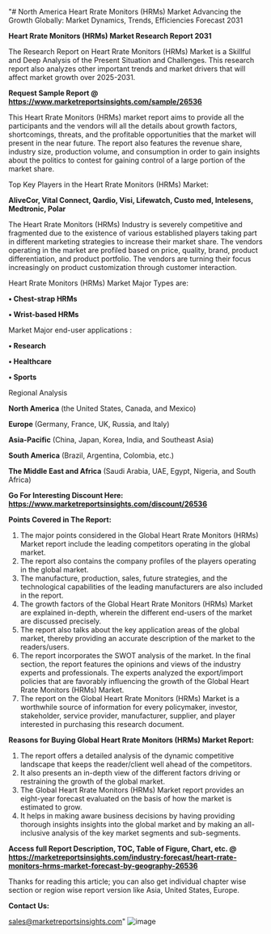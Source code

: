 "# North America Heart Rrate Monitors (HRMs) Market Advancing the Growth Globally: Market Dynamics, Trends, Efficiencies Forecast 2031

<strong>Heart Rrate Monitors (HRMs) Market Research Report 2031</strong>

The Research Report on Heart Rrate Monitors (HRMs) Market is a Skillful and Deep Analysis of the Present Situation and Challenges. This research report also analyzes other important trends and market drivers that will affect market growth over 2025-2031.

<strong>Request Sample Report @ <a href=https://www.marketreportsinsights.com/sample/26536>https://www.marketreportsinsights.com/sample/26536</a></strong>

This Heart Rrate Monitors (HRMs) market report aims to provide all the participants and the vendors will all the details about growth factors, shortcomings, threats, and the profitable opportunities that the market will present in the near future. The report also features the revenue share, industry size, production volume, and consumption in order to gain insights about the politics to contest for gaining control of a large portion of the market share.

Top Key Players in the Heart Rrate Monitors (HRMs) Market:

<strong>AliveCor, Vital Connect, Qardio, Visi, Lifewatch, Custo med, Intelesens, Medtronic, Polar</strong>

The Heart Rrate Monitors (HRMs) Industry is severely competitive and fragmented due to the existence of various established players taking part in different marketing strategies to increase their market share. The vendors operating in the market are profiled based on price, quality, brand, product differentiation, and product portfolio. The vendors are turning their focus increasingly on product customization through customer interaction.

Heart Rrate Monitors (HRMs) Market Major Types are:

<strong>• Chest-strap HRMs

• Wrist-based HRMs</strong>

Market Major end-user applications :

<strong>• Research

• Healthcare

• Sports</strong>

Regional Analysis

</u><strong><b>North America</b></strong> (the United States, Canada, and Mexico)

<strong><b>Europe </b></strong>(Germany, France, UK, Russia, and Italy)

<strong><b>Asia-Pacific</b></strong> (China, Japan, Korea, India, and Southeast Asia)

<strong><b>South America</b></strong> (Brazil, Argentina, Colombia, etc.)

<strong><b>The Middle East and Africa</b></strong> (Saudi Arabia, UAE, Egypt, Nigeria, and South Africa)

<strong>Go For Interesting Discount Here: <a href=https://www.marketreportsinsights.com/discount/26536>https://www.marketreportsinsights.com/discount/26536</a></strong>

<strong>Points Covered in The Report:</strong>
<ol>
  <li>The major points considered in the Global Heart Rrate Monitors (HRMs) Market report include the leading competitors operating in the global market.</li>
  <li>The report also contains the company profiles of the players operating in the global market.</li>
  <li>The manufacture, production, sales, future strategies, and the technological capabilities of the leading manufacturers are also included in the report.</li>
  <li>The growth factors of the Global Heart Rrate Monitors (HRMs) Market are explained in-depth, wherein the different end-users of the market are discussed precisely.</li>
  <li>The report also talks about the key application areas of the global market, thereby providing an accurate description of the market to the readers/users.</li>
  <li>The report incorporates the SWOT analysis of the market. In the final section, the report features the opinions and views of the industry experts and professionals. The experts analyzed the export/import policies that are favorably influencing the growth of the Global Heart Rrate Monitors (HRMs) Market.</li>
  <li>The report on the Global Heart Rrate Monitors (HRMs) Market is a worthwhile source of information for every policymaker, investor, stakeholder, service provider, manufacturer, supplier, and player interested in purchasing this research document.</li>
</ol>
<strong>Reasons for Buying Global Heart Rrate Monitors (HRMs) Market Report:</strong>

<ol>
  <li>The report offers a detailed analysis of the dynamic competitive landscape that keeps the reader/client well ahead of the competitors.</li>
  <li>It also presents an in-depth view of the different factors driving or restraining the growth of the global market.</li>
  <li>The Global Heart Rrate Monitors (HRMs) Market report provides an eight-year forecast evaluated on the basis of how the market is estimated to grow.</li>
  <li>It helps in making aware business decisions by having providing thorough insights insights into the global market and by making an all-inclusive analysis of the key market segments and sub-segments.</li>
</ol>
<strong>Access full Report Description, TOC, Table of Figure, Chart, etc. @ <a href=https://marketreportsinsights.com/industry-forecast/heart-rrate-monitors-hrms-market-forecast-by-geography-26536>https://marketreportsinsights.com/industry-forecast/heart-rrate-monitors-hrms-market-forecast-by-geography-26536</a></strong>


Thanks for reading this article; you can also get individual chapter wise section or region wise report version like Asia, United States, Europe.

<strong>Contact Us:</strong>

sales@marketreportsinsights.com"
![image](https://github.com/user-attachments/assets/06b57c30-1bf2-423d-9527-ef7396f2addf)
